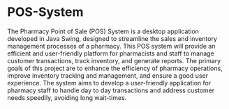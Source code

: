 # POS-System
The Pharmacy Point of Sale (POS) System is a desktop application developed in Java
Swing, designed to streamline the sales and inventory management processes of a
pharmacy. This POS system will provide an efficient and user-friendly platform for
pharmacists and staff to manage customer transactions, track inventory, and generate
reports.
The primary goals of this project are to enhance the efficiency of pharmacy operations,
improve inventory tracking and management, and ensure a good user experience. The
system aims to develop a user-friendly application for pharmacy staff to handle day to
day transactions and address customer needs speedily, avoiding long wait-times.